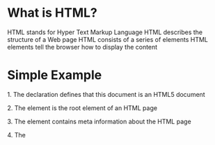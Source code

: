 # What is HTML?
HTML stands for Hyper Text Markup Language
HTML describes the structure of a Web page
HTML consists of a series of elements
HTML elements tell the browser how to display the content

# Simple Example 
<p>1. The <!DOCTYPE html> declaration defines that this document is an HTML5 document
<p>2. The <html> element is the root element of an HTML page
<p>3. The <head> element contains meta information about the HTML page
<p>4. The <title> element specifies a title for the HTML page (which is shown in the browser's title bar or in the page's tab)
<p>5. The <body> element defines the document's body, and is a container for all the visible contents, such as headings, paragraphs, images, hyperlinks, tables, lists, etc.
<p>6. The < h1 > element defines a large heading
<p>7. The < p > element defines a paragraph
  
  
```
  
<!DOCTYPE html>
<html>
<head>
<title>Page Title</title>
</head>
<body>

<h1>My First Heading</h1>
<p>My first paragraph.</p>

</body>
</html>
  
  ```
Output: 
  <!DOCTYPE html>
<html>

<body>

<h1>My First Heading</h1>
<p>My first paragraph.</p>

</body>
</html>
